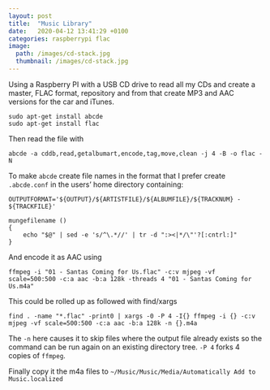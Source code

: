 ```yaml
---
layout: post
title:  "Music Library"
date:   2020-04-12 13:41:29 +0100
categories: raspberrypi flac
image:
  path: /images/cd-stack.jpg
  thumbnail: /images/cd-stack.jpg
---
```

Using a Raspberry PI with a USB CD drive to read all my CDs and create a master, FLAC format, repository and from that create MP3 and AAC versions for the car and iTunes.

    sudo apt-get install abcde
    sudo apt-get install flac

Then read the file with

    abcde -a cddb,read,getalbumart,encode,tag,move,clean -j 4 -B -o flac -N 

To make `abcde` create file names in the format that I prefer create `.abcde.conf` in the users’ home directory containing:

    OUTPUTFORMAT='${OUTPUT}/${ARTISTFILE}/${ALBUMFILE}/${TRACKNUM} - ${TRACKFILE}'

    mungefilename ()
    {
        echo "$@" | sed -e 's/^\.*//' | tr -d ":><|*/\"'?[:cntrl:]"
    }

And encode it as AAC using

    ffmpeg -i "01 - Santas Coming for Us.flac" -c:v mjpeg -vf scale=500:500 -c:a aac -b:a 128k -threads 4 "01 - Santas Coming for Us.m4a"

This could be rolled up as followed with find/xargs

    find . -name "*.flac" -print0 | xargs -0 -P 4 -I{} ffmpeg -i {} -c:v mjpeg -vf scale=500:500 -c:a aac -b:a 128k -n {}.m4a

The `-n` here causes it to skip files where the output file already exists so the command can be run again on an existing directory tree. `-P 4` forks 4 copies of `ffmpeg`.

Finally copy it the m4a files to `~/Music/Music/Media/Automatically Add to Music.localized`
